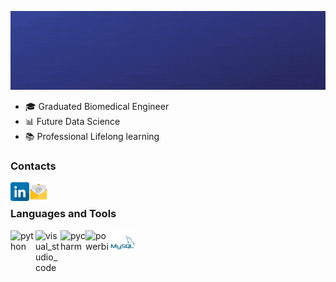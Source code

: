 <p align="center">
  <img src="https://github.com/brunalimap/brunalimap/blob/main/img/im01.gif" >
</p>



-  🎓 Graduated Biomedical Engineer 
-  📊 Future Data Science 
-  📚 Professional Lifelong learning


### Contacts
[<img align="left"  width="30px" src="https://github.com/brunalimap/brunalimap/blob/main/img/likedin.png" />](https://www.linkedin.com/in/brunalimap)
[<img align="left"  width="30px" src="https://github.com/brunalimap/brunalimap/blob/main/img/email.png"/>](email:brunapereira@geb.inatel.br)

</br>

### Languages and Tools
<img align="left" alt="python" width="40px" src="https://cdn3.iconfinder.com/data/icons/logos-and-brands-adobe/512/267_Python-512.png" />
<img align="left" alt="visual_studio_code" width="40px" src="https://upload.wikimedia.org/wikipedia/commons/9/9a/Visual_Studio_Code_1.35_icon.svg" />
<img align="left" alt="pycharm" width="40px" src="https://upload.wikimedia.org/wikipedia/commons/a/a1/PyCharm_Logo.svg" />
<img align="left" alt="powerbi" width="40px" src="https://img.icons8.com/color/48/000000/power-bi.png" />
<img align="left" alt="mysql" width="40px" src="https://github.com/brunalimap/brunalimap/blob/main/img/mysql.png" />








